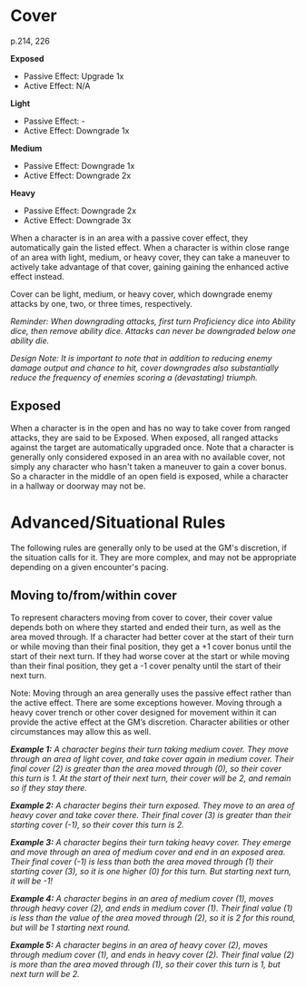 # Cover 

p.214, 226

**Exposed**
* Passive Effect: Upgrade 1x
* Active Effect: N/A

**Light**
* Passive Effect: -
* Active Effect: Downgrade 1x

**Medium**
* Passive Effect: Downgrade 1x
* Active Effect: Downgrade 2x

**Heavy**
* Passive Effect: Downgrade 2x
* Active Effect: Downgrade 3x

When a character is in an area with a passive cover effect, they automatically gain the listed effect. When a character is within close range of an area with light, medium, or heavy cover, they can take a maneuver to actively take advantage of that cover, gaining gaining the enhanced active effect instead.

Cover can be light, medium, or heavy cover, which downgrade enemy attacks by one, two, or three times, respectively.

_Reminder: When downgrading attacks, first turn Proficiency dice into Ability dice, then remove ability dice. Attacks can never be downgraded below one ability die._

_Design Note: It is important to note that in addition to reducing enemy damage output and chance to hit, cover downgrades also substantially reduce the frequency of enemies scoring a (devastating) triumph._

## Exposed
When a character is in the open and has no way to take cover from ranged attacks, they are said to be Exposed. When exposed, all ranged attacks against the target are automatically upgraded once. Note that a character is generally only considered exposed in an area with no available cover, not simply any character who hasn't taken a maneuver to gain a cover bonus. So a character in the middle of an open field is exposed, while a character in a hallway or doorway may not be.

# Advanced/Situational Rules
The following rules are generally only to be used at the GM's discretion, if the situation calls for it. They are more complex, and may not be appropriate depending on a given encounter's pacing.

## Moving to/from/within cover
To represent characters moving from cover to cover, their cover value depends both on where they started and ended their turn, as well as the area moved through. If a character had better cover at the start of their turn or while moving than their final position, they get a +1 cover bonus until the start of their next turn. If they had worse cover at the start or while moving than their final position, they get a -1 cover penalty until the start of their next turn.

Note: Moving through an area generally uses the passive effect rather than the active effect. There are some exceptions however. Moving through a heavy cover trench or other cover designed for movement within it can provide the active effect at the GM’s discretion. Character abilities or other circumstances may allow this as well.

_**Example 1:** A character begins their turn taking medium cover. They move through an area of light cover, and take cover again in medium cover. Their final cover (2) is greater than the area moved through (0), so their cover this turn is 1. At the start of their next turn, their cover will be 2, and remain so if they stay there._

_**Example 2:** A character begins their turn exposed. They move to an area of heavy cover and take cover there. Their final cover (3) is greater than their starting cover (-1), so their cover this turn is 2._

_**Example 3:** A character begins their turn taking heavy cover. They emerge and move through an area of medium cover and end in an exposed area. Their final cover (-1) is less than both the area moved through (1) their starting cover (3), so it is one higher (0) for this turn. But starting next turn, it will be -1!_

_**Example 4:** A character begins in an area of medium cover (1), moves through heavy cover (2), and ends in medium cover (1). Their final value (1) is less than the value of the area moved through (2), so it is 2 for this round, but will be 1 starting next round._

_**Example 5:** A character begins in an area of heavy cover (2), moves through medium cover (1), and ends in heavy cover (2). Their final value (2) is more than the area moved through (1), so their cover this turn is 1, but next turn will be 2._